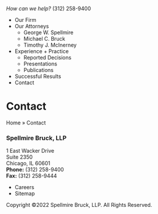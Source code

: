 _How can we help?_ (312) 258-9400

  * Our Firm
  * Our Attorneys
    * George W. Spellmire
    * Michael C. Bruck
    * Timothy J. McInerney
  * Experience + Practice
    * Reported Decisions
    * Presentations
    * Publications
  * Successful Results
  * Contact

# Contact

Home » Contact

### Spellmire Bruck, LLP

1 East Wacker Drive  
Suite 2350  
Chicago, IL 60601  
**Phone:** (312) 258-9400  
**Fax:** (312) 258-9444

  


  * Careers
  * Sitemap

Copyright ©2022 Spellmire Bruck, LLP. All Rights Reserved.

